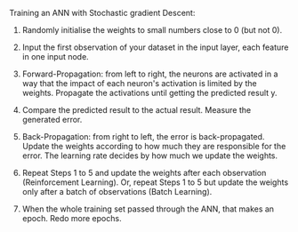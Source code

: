 Training an ANN with Stochastic gradient Descent:
1. Randomly initialise the weights to small numbers close to 0 (but not 0).
2. Input the first observation of your dataset in the input layer, each feature in one input node. 
3. Forward-Propagation: from left to right, the neurons are activated in a way that the impact of each neuron's activation is limited by the weights. Propagate the activations until getting the predicted result y. 
4. Compare the predicted result to the actual result. Measure the generated error. 
5. Back-Propagation: from right to left, the error is back-propagated. Update the weights according to how much they are responsible for the error. The learning rate decides by how much we update the weights.
6. Repeat Steps 1 to 5 and update the weights after each observation (Reinforcement Learning). Or, repeat Steps 1 to 5 but update the weights only after a batch of observations (Batch Learning). 

7. When the whole training set passed through the ANN, that makes an epoch. Redo more epochs.
